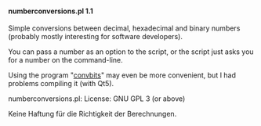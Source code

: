 #### numberconversions.pl 1.1

Simple conversions between decimal, hexadecimal and binary numbers (probably mostly interesting for software developers).

You can pass a number as an option to the script, or the script just asks you for a number on the command-line.

Using the program "[convbits](https://sourceforge.net/projects/convbits/)" may even be more convenient, but I had problems compiling it (with Qt5).

numberconversions.pl: License: GNU GPL 3 (or above)

Keine Haftung für die Richtigkeit der Berechnungen.
